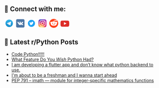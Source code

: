 ## 🔎 Connect with me:
[<img src="https://github.com/bullbesh/bullbesh/blob/main/images/Telegram.png" width="32" height="32" />](https://t.me/bullbesh)
[<img src="https://github.com/bullbesh/bullbesh/blob/main/images/VK.png" width="32" height="32" />](https://vk.com/bullbesh)
[<img src="https://github.com/bullbesh/bullbesh/blob/main/images/Twitter.png" width="32" height="32" />](https://twitter.com/bullbesh1)
[<img src="https://github.com/bullbesh/bullbesh/blob/main/images/Instagram.png" width="32" height="32" />](https://www.instagram.com/bullbesh)
[<img src="https://github.com/bullbesh/bullbesh/blob/main/images/Reddit.png" width="32" height="32" />](https://www.reddit.com/user/bullbesh)
[<img src="https://github.com/bullbesh/bullbesh/blob/main/images/YouTube.png" width="32" height="32" />](https://www.youtube.com/channel/UCtfjRs6uzgq5mfm8S06WTcg)

## 📕 Latest r/Python Posts
<!-- BLOG-POST-LIST:START -->
- [Code Python!!!!!](https://www.reddit.com/r/Python/comments/1kr0j2t/code_python/)
- [What Feature Do You *Wish* Python Had?](https://www.reddit.com/r/Python/comments/1kr0dnr/what_feature_do_you_wish_python_had/)
- [I am developing a flutter app and don’t know what python backend to use.](https://www.reddit.com/r/Python/comments/1kqxl4r/i_am_developing_a_flutter_app_and_dont_know_what/)
- [I&#39;m about to be a freshman and I wanna start ahead](https://www.reddit.com/r/Python/comments/1kqsq9g/im_about_to_be_a_freshman_and_i_wanna_start_ahead/)
- [PEP 791 – imath — module for integer-specific mathematics functions](https://www.reddit.com/r/Python/comments/1kqrqgb/pep_791_imath_module_for_integerspecific/)
<!-- BLOG-POST-LIST:END -->
